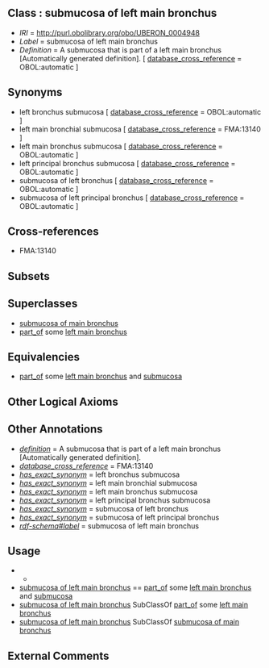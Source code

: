 
## Class : submucosa of left main bronchus

 * *IRI* = http://purl.obolibrary.org/obo/UBERON_0004948
 * *Label* = submucosa of left main bronchus
 * *Definition* = A submucosa that is part of a left main bronchus [Automatically generated definition]. [ [database_cross_reference](../../ef/oboInOwl#hasDbXref.md) = OBOL:automatic ]

## Synonyms

 * left bronchus submucosa [ [database_cross_reference](../../ef/oboInOwl#hasDbXref.md) = OBOL:automatic ]
 * left main bronchial submucosa [ [database_cross_reference](../../ef/oboInOwl#hasDbXref.md) = FMA:13140 ]
 * left main bronchus submucosa [ [database_cross_reference](../../ef/oboInOwl#hasDbXref.md) = OBOL:automatic ]
 * left principal bronchus submucosa [ [database_cross_reference](../../ef/oboInOwl#hasDbXref.md) = OBOL:automatic ]
 * submucosa of left bronchus [ [database_cross_reference](../../ef/oboInOwl#hasDbXref.md) = OBOL:automatic ]
 * submucosa of left principal bronchus [ [database_cross_reference](../../ef/oboInOwl#hasDbXref.md) = OBOL:automatic ]

## Cross-references

 * FMA:13140

## Subsets


## Superclasses

 * [submucosa of main bronchus](../../UBERON/49/UBERON_0004949.md)
 * [part_of](../../BFO/50/BFO_0000050.md) some [left main bronchus](../../UBERON/78/UBERON_0002178.md)

## Equivalencies

 * [part_of](../../BFO/50/BFO_0000050.md) some [left main bronchus](../../UBERON/78/UBERON_0002178.md) and [submucosa](../../UBERON/09/UBERON_0000009.md)

## Other Logical Axioms


## Other Annotations

 * *[definition](../../IAO/15/IAO_0000115.md)* = A submucosa that is part of a left main bronchus [Automatically generated definition].
 * *[database_cross_reference](../../ef/oboInOwl#hasDbXref.md)* = FMA:13140
 * *[has_exact_synonym](../../ym/oboInOwl#hasExactSynonym.md)* = left bronchus submucosa
 * *[has_exact_synonym](../../ym/oboInOwl#hasExactSynonym.md)* = left main bronchial submucosa
 * *[has_exact_synonym](../../ym/oboInOwl#hasExactSynonym.md)* = left main bronchus submucosa
 * *[has_exact_synonym](../../ym/oboInOwl#hasExactSynonym.md)* = left principal bronchus submucosa
 * *[has_exact_synonym](../../ym/oboInOwl#hasExactSynonym.md)* = submucosa of left bronchus
 * *[has_exact_synonym](../../ym/oboInOwl#hasExactSynonym.md)* = submucosa of left principal bronchus
 * *[rdf-schema#label](../../el/rdf-schema#label.md)* = submucosa of left main bronchus

## Usage

 * -
 * [submucosa of left main bronchus](../../UBERON/48/UBERON_0004948.md) == [part_of](../../BFO/50/BFO_0000050.md) some [left main bronchus](../../UBERON/78/UBERON_0002178.md) and [submucosa](../../UBERON/09/UBERON_0000009.md)
 * [submucosa of left main bronchus](../../UBERON/48/UBERON_0004948.md) SubClassOf [part_of](../../BFO/50/BFO_0000050.md) some [left main bronchus](../../UBERON/78/UBERON_0002178.md)
 * [submucosa of left main bronchus](../../UBERON/48/UBERON_0004948.md) SubClassOf [submucosa of main bronchus](../../UBERON/49/UBERON_0004949.md)

## External Comments

